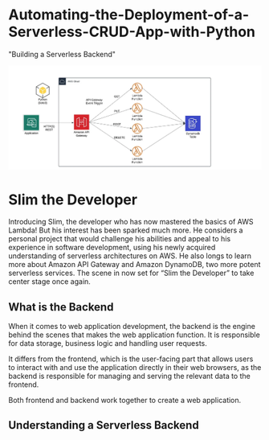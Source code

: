 # Automating-the-Deployment-of-a-Serverless-CRUD-App-with-Python

"Building a Serverless Backend"

![image_alt](https://github.com/Tatenda-Prince/Automating-the-Deployment-of-a-Serverless-CRUD-App-with-Python/blob/63f87414ee5c6fa7b9bbb6550b0ac3c41e601704/img/Screenshot%202025-01-27%20114039.png)

# Slim the Developer

Introducing Slim, the developer who has now mastered the basics of AWS Lambda! But his interest has been sparked much more. He considers a personal project that would challenge his abilities and appeal to his experience in software development, using his newly acquired understanding of serverless architectures on AWS. He also longs to learn more about Amazon API Gateway and Amazon DynamoDB, two more potent serverless services. The scene in now set for “Slim the Developer” to take center stage once again.


## What is the Backend

 When it comes to web application development, the backend is the engine behind the scenes that makes the web application function. It is responsible for data storage, business logic and handling user requests.

It differs from the frontend, which is the user-facing part that allows users to interact with and use the application directly in their web browsers, as the backend is responsible for managing and serving the relevant data to the frontend.

Both frontend and backend work together to create a web application.

## Understanding a Serverless Backend
